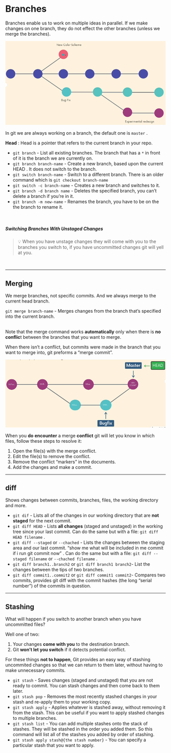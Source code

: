 # Branches
    
Branches enable us to work on multiple ideas in parallel. If we make changes on one branch, they do not effect the other branches (unless we merge the branches).

![a visualization of branching](resources/branching.png)


In git we are always working on a branch, the default one is `master` .

**Head** : Head is a pointer that refers to the current branch in your repo.
    
- `git branch` - List all existing branches. The branch that has a `*` in front of it is the branch we are currently on.
- `git branch branch-name` - Create a new branch, based upon the current HEAD . It does not switch to the branch.
- `git switch branch-name` - Switch to a different branch. There is an older command which is `git checkout branch-name`
- `git switch -c branch-name` - Creates a new branch and switches to it.
- `git branch -d branch name` - Deletes the specified branch, you can’t delete a branch if you’re in it.
- `git branch -m new-name` - Renames the branch, you have to be on the the branch to rename it.
<br>

##### Switching Branches With Unstaged Changes

>    💡 When you have unstage changes they will come with you to the branches you switch to, if you have uncommitted changes git will yell at you.

<br>

***


## Merging
    
We merge branches, not specific commits. And we always merge to the current head branch.

 `git merge branch-name` - Merges changes from the branch that’s specified into the current branch.
<br><br>

   Note that the merge command works **automatically** only when there is **no conflic**t between the branches that you want to merge.

  When there isn’t a conflict, but commits were made in the branch that you want to merge into, git preforms a “merge commit”. 

  ![Visualization for merge commit](resources/merging.png)




 When you **do** **encounter** a merge **conflict** git will let you know in which files, follow these steps to resolve it:

1. Open the file(s) with the merge conflict.
2. Edit the file(s) to remove the conflict.
3. Remove the conflict “markers” in the documents.
4. Add the changes and make a commit.

---
## diff

Shows changes between commits, branches, files, the working directory and more.
    
  - `git dif` - Lists all of the changes in our working directory that are **not staged** for the next commit.
  - `git diff HEAD`   - Lists **all changes** (staged and unstaged) in the working tree since your last commit. Can do the same but with a file: `git diff HEAD filename` .
  - `git diff --staged` or `--chached` - Lists the changes between the staging area and our last commit. “show me what will be included in me commit if i run git commit now” . Can do the same but with a file: `git diff --staged filename`  or `--chached filename` .
  - `git diff branch1..branch2` or `git diff branch1 branch2`- List the changes between the tips of two branches.
  - `git diff commit1..commit2` or `git diff commit1 commit2`- Compares two commits, provides git diff with the commit hashes (the long “serial number”) of the commits in question.

---

 ## Stashing

What will happen if you switch to another branch when you have uncommitted files?
    
Well one of two:

1. Your changes **come with you** to the destination branch.
2. Git **won’t let you switch**  if it detects potential conflict.

For these things **not to happen**, Git provides an easy way of stashing uncommited changes so that we can return to them later, without having to make unnecessary commits. 

- `git stash` - Saves changes (staged and unstaged) that you are not ready to commit. You can stash changes and then come back to them later.
- `git stash pop` - Removes the most recently stashed changes in your stash and re-apply them to your working copy.
- `git stash apply`  - Applies whatever is stashed away, without  removing it from the stash. This can be useful if you want to apply stashed changes to multiple branches.
- `git stash list` - You can add multiple stashes onto the stack of stashes. They will be stashed in the order you added them. So this command will list all of the stashes you added by order of stashing.
- `git stash apply stash@{the stash number}` - You can specify a particular stash that you want to apply.